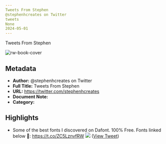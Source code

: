 ```yaml
---
Tweets From Stephen
@stephenhcreates on Twitter
tweets
None
2024-05-01
---
```

Tweets From Stephen

![rw-book-cover](https://pbs.twimg.com/profile_images/1679701675429462016/Dlur6PiA.jpg)

## Metadata
- **Author:** @stephenhcreates on Twitter
- **Full Title:** Tweets From Stephen
- **URL:** https://twitter.com/stephenhcreates
- **Document Note:** 
- **Category:**

## Highlights
- Some of the best fonts I discovered on Dafont. 100% Free. 
  Fonts linked below 🔗: https://t.co/ZC5LznvfRW
  ![](https://pbs.twimg.com/media/Fydu5i7aAAI5mEd.jpg) ([View Tweet](https://twitter.com/stephenhcreates/status/1668425055720857601))
